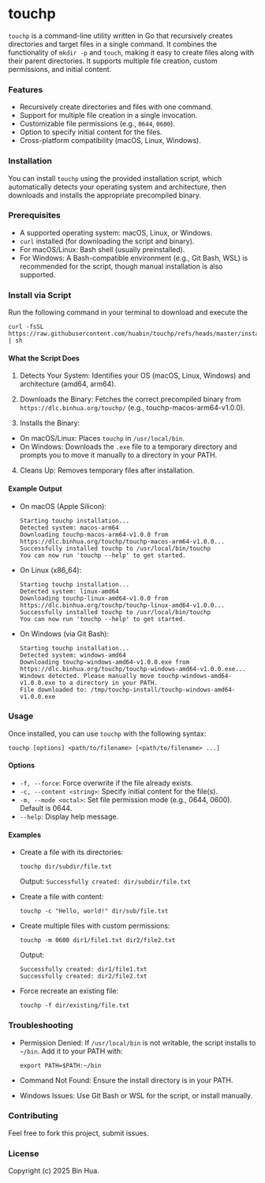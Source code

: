 # touchp

`touchp` is a command-line utility written in Go that recursively creates directories and target files in a single command. It combines the functionality of `mkdir -p` and `touch`, making it easy to create files along with their parent directories. It supports multiple file creation, custom permissions, and initial content.

### Features

- Recursively create directories and files with one command.
- Support for multiple file creation in a single invocation.
- Customizable file permissions (e.g., `0644`, `0600`).
- Option to specify initial content for the files.
- Cross-platform compatibility (macOS, Linux, Windows).

### Installation

You can install `touchp` using the provided installation script, which automatically detects your operating system and architecture, then downloads and installs the appropriate precompiled binary.

### Prerequisites

- A supported operating system: macOS, Linux, or Windows.
- `curl` installed (for downloading the script and binary).
- For macOS/Linux: Bash shell (usually preinstalled).
- For Windows: A Bash-compatible environment (e.g., Git Bash, WSL) is recommended for the script, though manual installation is also supported.

### Install via Script

Run the following command in your terminal to download and execute the 

```
curl -fsSL https://raw.githubusercontent.com/huabin/touchp/refs/heads/master/install.sh | sh
```

#### What the Script Does

1. Detects Your System: Identifies your OS (macOS, Linux, Windows) and architecture (amd64, arm64).

2. Downloads the Binary: Fetches the correct precompiled binary from `https://dlc.binhua.org/touchp/` (e.g., touchp-macos-arm64-v1.0.0).

3. Installs the Binary:
 - On macOS/Linux: Places `touchp` in `/usr/local/bin`.
 - On Windows: Downloads the `.exe` file to a temporary directory and prompts you to move it manually to a directory in your PATH.

4. Cleans Up: Removes temporary files after installation.

#### Example Output

- On macOS (Apple Silicon):

	```
	Starting touchp installation...
	Detected system: macos-arm64
	Downloading touchp-macos-arm64-v1.0.0 from https://dlc.binhua.org/touchp/touchp-macos-arm64-v1.0.0...
	Successfully installed touchp to /usr/local/bin/touchp
	You can now run 'touchp --help' to get started.
	```
	
- On Linux (x86_64):

	```
	Starting touchp installation...
	Detected system: linux-amd64
	Downloading touchp-linux-amd64-v1.0.0 from https://dlc.binhua.org/touchp/touchp-linux-amd64-v1.0.0...
	Successfully installed touchp to /usr/local/bin/touchp
	You can now run 'touchp --help' to get started.
	```

- On Windows (via Git Bash):

	```
	Starting touchp installation...
	Detected system: windows-amd64
	Downloading touchp-windows-amd64-v1.0.0.exe from https://dlc.binhua.org/touchp/touchp-windows-amd64-v1.0.0.exe...
	Windows detected. Please manually move touchp-windows-amd64-v1.0.0.exe to a directory in your PATH.
	File downloaded to: /tmp/touchp-install/touchp-windows-amd64-v1.0.0.exe
	```

### Usage

Once installed, you can use `touchp` with the following syntax:

```
touchp [options] <path/to/filename> [<path/to/filename> ...]
```

#### Options

- `-f, --force`: Force overwrite if the file already exists.
- `-c, --content <string>`: Specify initial content for the file(s).
- `-m, --mode <octal>`: Set file permission mode (e.g., 0644, 0600). Default is 0644.
- `--help`: Display help message.

####  Examples

- Create a file with its directories:

	```
	touchp dir/subdir/file.txt
	```
	
	Output: `Successfully created: dir/subdir/file.txt`

- Create a file with content:

	```
	touchp -c "Hello, world!" dir/sub/file.txt
	```

- Create multiple files with custom permissions:

	```
	touchp -m 0600 dir1/file1.txt dir2/file2.txt
	```
	
	Output:
	
	```
	Successfully created: dir1/file1.txt
	Successfully created: dir2/file2.txt
	```

- Force recreate an existing file:

	```
	touchp -f dir/existing/file.txt
	```
	
### Troubleshooting

- Permission Denied: If `/usr/local/bin` is not writable, the script installs to `~/bin`. Add it to your PATH with:

	```
	export PATH=$PATH:~/bin
	```
	
- Command Not Found: Ensure the install directory is in your PATH.

- Windows Issues: Use Git Bash or WSL for the script, or install manually.

### Contributing

Feel free to fork this project, submit issues.

### License

Copyright (c) 2025 Bin Hua.
